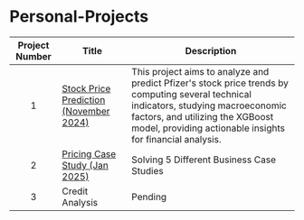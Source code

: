 # Personal-Projects
| Project Number | Title | Description |
| :-----------: | ----------- |----------- |
| 1 | [Stock Price Prediction (November 2024)](./Stock-Price-Prediction-November-2024) | This project aims to analyze and predict Pfizer's stock price trends by computing several technical indicators, studying macroeconomic factors, and utilizing the XGBoost model, providing actionable insights for financial analysis. |
| 2 | [Pricing Case Study (Jan 2025)](./Pricing-Case-Study-Jan-2025) | Solving 5 Different Business Case Studies | 
| 3 | Credit Analysis | Pending |


